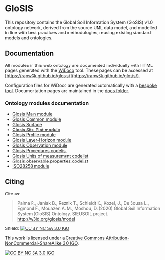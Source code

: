 # GloSIS
This repository contains the Global Soil Information System (GloSIS) v1.0 ontology network, derived from the source UML data model,
and modelled in line with best practices and methodologies, reusing existing standard models and ontologies.

## Documentation

All modules in this web ontology are documented individually with HTML pages
generated with the [WiDoco](https://github.com/dgarijo/Widoco) tool. These pages can be accessed at [https://rapw3k.github.io/glosis/](https://rapw3k.github.io/glosis/).

Configuration files for WiDoco are generated automatically with a [bespoke
tool](https://github.com/rapw3k/glosis/blob/master/docs/README_widoco.md).
Documentation pages are maintained in the [docs folder](https://github.com/rapw3k/glosis/tree/master/docs).

### Ontology modules documentation

* [Glosis Main module](https://rapw3k.github.io/glosis/glosis_main/index-en.html)
* [Glosis Common module](https://rapw3k.github.io/glosis/glosis_common/index-en.html)
* [Glosis Surface](https://rapw3k.github.io/glosis/glosis_surface/index-en.html)
* [Glosis Site-Plot module](https://rapw3k.github.io/glosis/glosis_siteplot/index-en.html)
* [Glosis Profile module](https://rapw3k.github.io/glosis/glosis_profile/index-en.html)
* [Glosis Layer-Horizon module](https://rapw3k.github.io/glosis/glosis_profile/index-en.html)
* [Glosis Observation module](https://rapw3k.github.io/glosis/glosis_observation/index-en.html)
* [Glosis Procedures codelist](https://rapw3k.github.io/glosis/glosis_procedure/index-en.html)
* [Glosis Units of measurement codelist](https://rapw3k.github.io/glosis/glosis_unit/index-en.html)
* [Glosis observable properties codelist](https://rapw3k.github.io/glosis/glosis_cl/index-en.html)
* [ISO28258 module](https://rapw3k.github.io/glosis/iso28258/index-en.html)


## Citing

Cite as:

> Palma R., Janiak B., Reznik T., Schleidt K., Kozel, J., De Sousa L., Egmond F., Mouazen A. M., Moshou, D. (2020) Global Soil Information System (GloSIS) Ontology. SIEUSOIL project. http://w3id.org/glosis/model 


Shield: [![CC BY NC SA 3.0 IGO][cc-by-shield]][cc-by]

This work is licensed under a
[Creative Commons Attribution-NonCommercial-ShareAlike 3.0 IGO][cc-by].

[![CC BY NC SA 3.0 IGO][cc-by-image]][cc-by]

[cc-by]: https://creativecommons.org/licenses/by-nc-sa/3.0/igo/
[cc-by-image]: https://licensebuttons.net/l/by/3.0/igo/88x31.png
[cc-by-shield]: https://img.shields.io/badge/License-CC%20BY%20NC%20SA%203.0%20IGO-lightgrey.svg
